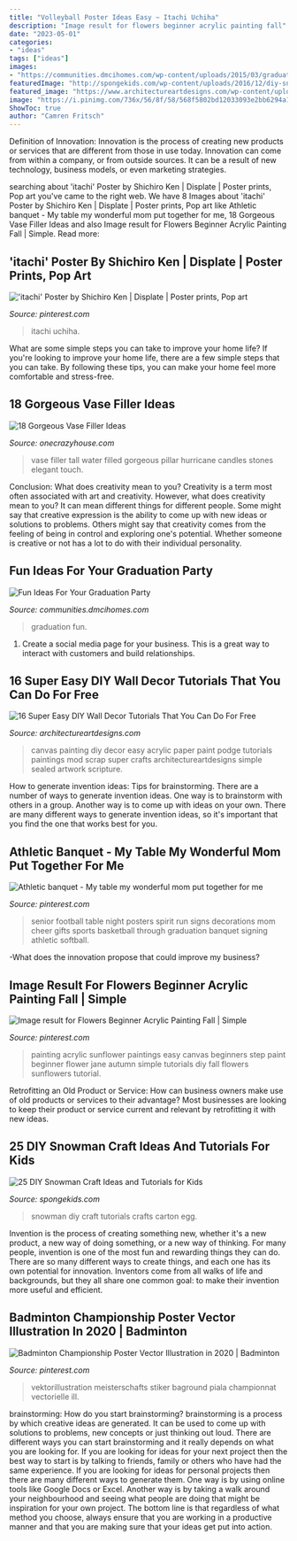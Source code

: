 ```yaml
---
title: "Volleyball Poster Ideas Easy ~ Itachi Uchiha"
description: "Image result for flowers beginner acrylic painting fall"
date: "2023-05-01"
categories:
- "ideas"
tags: ["ideas"]
images:
- "https://communities.dmcihomes.com/wp-content/uploads/2015/03/graduation-food-ideas.jpg"
featuredImage: "http://spongekids.com/wp-content/uploads/2016/12/diy-snowman/23-diy-snowman-crafts-for-kids.jpg"
featured_image: "https://www.architectureartdesigns.com/wp-content/uploads/2017/10/8-2.jpg"
image: "https://i.pinimg.com/736x/56/8f/58/568f5802bd12033093e2bb6294a19f77.jpg"
ShowToc: true
author: "Camren Fritsch"
---
```



Definition of Innovation:
Innovation is the process of creating new products or services that are different from those in use today. Innovation can come from within a company, or from outside sources. It can be a result of new technology, business models, or even marketing strategies.

	

		
searching about &#039;itachi&#039; Poster by Shichiro Ken | Displate | Poster prints, Pop art you've came to the right web. We have 8 Images about &#039;itachi&#039; Poster by Shichiro Ken | Displate | Poster prints, Pop art like Athletic banquet - My table my wonderful mom put together for me, 18 Gorgeous Vase Filler Ideas and also Image result for Flowers Beginner Acrylic Painting Fall | Simple. Read more:
		
    
## &#039;itachi&#039; Poster By Shichiro Ken | Displate | Poster Prints, Pop Art

<img loading=lazy src="https://i.pinimg.com/736x/56/8f/58/568f5802bd12033093e2bb6294a19f77.jpg" onerror="this.onerror=null;this.src='https://tse4.mm.bing.net/th?id=OIP.KEAyOS0R0BA1tWhVO1TKQgHaKX&amp;pid=15.1';" alt="&#039;itachi&#039; Poster by Shichiro Ken | Displate | Poster prints, Pop art">

_Source: pinterest.com_

>itachi uchiha. 

	

What are some simple steps you can take to improve your home life?
If you're looking to improve your home life, there are a few simple steps that you can take. By following these tips, you can make your home feel more comfortable and stress-free.

    
## 18 Gorgeous Vase Filler Ideas

<img loading=lazy src="https://cdn.onecrazyhouse.com/wp-content/uploads/2016/04/vase-filler-ideas-3.jpg" onerror="this.onerror=null;this.src='https://tse4.mm.bing.net/th?id=OIP.KII8N_gKYMmFB9vyROXMiwAAAA&amp;pid=15.1';" alt="18 Gorgeous Vase Filler Ideas">

_Source: onecrazyhouse.com_

>vase filler tall water filled gorgeous pillar hurricane candles stones elegant touch. 

	

Conclusion: What does creativity mean to you?
Creativity is a term most often associated with art and creativity. However, what does creativity mean to you? It can mean different things for different people. Some might say that creative expression is the ability to come up with new ideas or solutions to problems. Others might say that creativity comes from the feeling of being in control and exploring one's potential. Whether someone is creative or not has a lot to do with their individual personality.

    
## Fun Ideas For Your Graduation Party

<img loading=lazy src="https://communities.dmcihomes.com/wp-content/uploads/2015/03/graduation-food-ideas.jpg" onerror="this.onerror=null;this.src='https://tse3.mm.bing.net/th?id=OIP.UHToK7XT43exBI32VBc7rgHaJ3&amp;pid=15.1';" alt="Fun Ideas For Your Graduation Party">

_Source: communities.dmcihomes.com_

>graduation fun. 

	

1. Create a social media page for your business. This is a great way to interact with customers and build relationships.

    
## 16 Super Easy DIY Wall Decor Tutorials That You Can Do For Free

<img loading=lazy src="https://www.architectureartdesigns.com/wp-content/uploads/2017/10/8-2.jpg" onerror="this.onerror=null;this.src='https://tse3.mm.bing.net/th?id=OIP.Nf4LC5eKF5Dl3EobL2_BAQHaHa&amp;pid=15.1';" alt="16 Super Easy DIY Wall Decor Tutorials That You Can Do For Free">

_Source: architectureartdesigns.com_

>canvas painting diy decor easy acrylic paper paint podge tutorials paintings mod scrap super crafts architectureartdesigns simple sealed artwork scripture. 

	

How to generate invention ideas: Tips for brainstorming.
There are a number of ways to generate invention ideas. One way is to brainstorm with others in a group. Another way is to come up with ideas on your own. There are many different ways to generate invention ideas, so it's important that you find the one that works best for you.

    
## Athletic Banquet - My Table My Wonderful Mom Put Together For Me

<img loading=lazy src="https://i.pinimg.com/736x/00/d1/db/00d1db17f3e7b8599cef43214b9c1cc5.jpg" onerror="this.onerror=null;this.src='https://tse4.mm.bing.net/th?id=OIP.TDMLd8svJJ2I1F85FDpKRwHaJ3&amp;pid=15.1';" alt="Athletic banquet - My table my wonderful mom put together for me">

_Source: pinterest.com_

>senior football table night posters spirit run signs decorations mom cheer gifts sports basketball through graduation banquet signing athletic softball. 

	

-What does the innovation propose that could improve my business?

    
## Image Result For Flowers Beginner Acrylic Painting Fall | Simple

<img loading=lazy src="https://i.pinimg.com/736x/18/a9/16/18a91600a254bc8c4f17b834639ba007.jpg" onerror="this.onerror=null;this.src='https://tse1.mm.bing.net/th?id=OIP.LsjfLGoYgqjsNXDOyMApbQAAAA&amp;pid=15.1';" alt="Image result for Flowers Beginner Acrylic Painting Fall | Simple">

_Source: pinterest.com_

>painting acrylic sunflower paintings easy canvas beginners step paint beginner flower jane autumn simple tutorials diy fall flowers sunflowers tutorial. 

	

Retrofitting an Old Product or Service: How can business owners make use of old products or services to their advantage?
Most businesses are looking to keep their product or service current and relevant by retrofitting it with new ideas.

    
## 25 DIY Snowman Craft Ideas And Tutorials For Kids

<img loading=lazy src="http://spongekids.com/wp-content/uploads/2016/12/diy-snowman/23-diy-snowman-crafts-for-kids.jpg" onerror="this.onerror=null;this.src='https://tse3.mm.bing.net/th?id=OIP.k1Jtik1hc2IcRgwS9Fp_QQHaOu&amp;pid=15.1';" alt="25 DIY Snowman Craft Ideas and Tutorials for Kids">

_Source: spongekids.com_

>snowman diy craft tutorials crafts carton egg. 

	

Invention is the process of creating something new, whether it's a new product, a new way of doing something, or a new way of thinking. For many people, invention is one of the most fun and rewarding things they can do. There are so many different ways to create things, and each one has its own potential for innovation. Inventors come from all walks of life and backgrounds, but they all share one common goal: to make their invention more useful and efficient.

    
## Badminton Championship Poster Vector Illustration In 2020 | Badminton

<img loading=lazy src="https://i.pinimg.com/736x/d2/f2/b4/d2f2b4ff8706bd7b8b247876ad200aff.jpg" onerror="this.onerror=null;this.src='https://tse3.mm.bing.net/th?id=OIP.XHWebOg1Xwpu3xWtiC_xMAHaKx&amp;pid=15.1';" alt="Badminton Championship Poster Vector Illustration in 2020 | Badminton">

_Source: pinterest.com_

>vektorillustration meisterschafts stiker baground piala championnat vectorielle ill. 

	

brainstorming: How do you start brainstorming?
brainstorming is a process by which creative ideas are generated. It can be used to come up with solutions to problems, new concepts or just thinking out loud. There are different ways you can start brainstorming and it really depends on what you are looking for. If you are looking for ideas for your next project then the best way to start is by talking to friends, family or others who have had the same experience. If you are looking for ideas for personal projects then there are many different ways to generate them. One way is by using online tools like Google Docs or Excel. Another way is by taking a walk around your neighbourhood and seeing what people are doing that might be inspiration for your own project. The bottom line is that regardless of what method you choose, always ensure that you are working in a productive manner and that you are making sure that your ideas get put into action.


